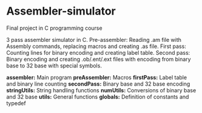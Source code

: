 # Assembler-simulator
Final project in C programming course

3 pass assembler simulator in C.
Pre-assembler: Reading .am file with Assembly commands, replacing macros and creating .as file.
First pass: Counting lines for binary encoding and creating label table.
Second pass: Binary encoding and creating .ob/.ent/.ext files with encoding from binary base to 32 base with special symbols.

**assembler:** Main program
**preAssembler:** Macros
**firstPass:** Label table and binary line counting
**secondPass:** Binary base and 32 base encoding
**stringUtils:** String handling functions
**numUtils:** Conversions of binary base and 32 base
**utils:** General functions
**globals:** Definition of constants and typedef
